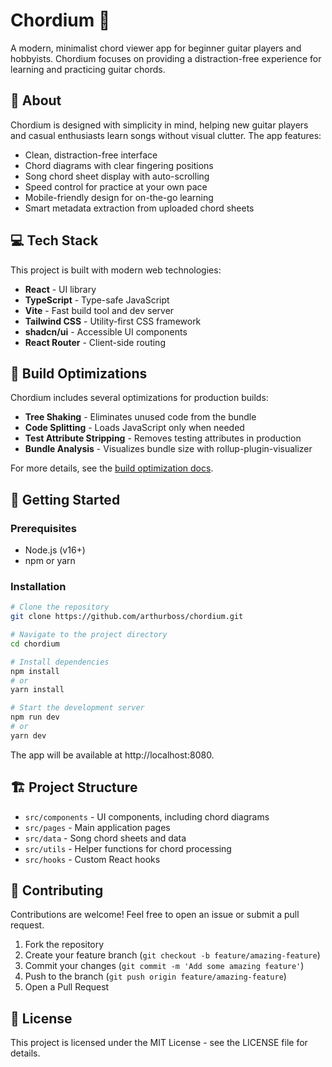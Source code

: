 # Chordium 🎸

A modern, minimalist chord viewer app for beginner guitar players and hobbyists. Chordium focuses on providing a distraction-free experience for learning and practicing guitar chords.

## 🎯 About

Chordium is designed with simplicity in mind, helping new guitar players and casual enthusiasts learn songs without visual clutter. The app features:

- Clean, distraction-free interface
- Chord diagrams with clear fingering positions
- Song chord sheet display with auto-scrolling
- Speed control for practice at your own pace
- Mobile-friendly design for on-the-go learning
- Smart metadata extraction from uploaded chord sheets

## 💻 Tech Stack

This project is built with modern web technologies:

- **React** - UI library
- **TypeScript** - Type-safe JavaScript
- **Vite** - Fast build tool and dev server
- **Tailwind CSS** - Utility-first CSS framework
- **shadcn/ui** - Accessible UI components
- **React Router** - Client-side routing

## 🔧 Build Optimizations

Chordium includes several optimizations for production builds:

- **Tree Shaking** - Eliminates unused code from the bundle
- **Code Splitting** - Loads JavaScript only when needed
- **Test Attribute Stripping** - Removes testing attributes in production
- **Bundle Analysis** - Visualizes bundle size with rollup-plugin-visualizer

For more details, see the [build optimization docs](./docs/build-optimizations.md).

## 🚀 Getting Started

### Prerequisites

- Node.js (v16+)
- npm or yarn

### Installation

```sh
# Clone the repository
git clone https://github.com/arthurboss/chordium.git

# Navigate to the project directory
cd chordium

# Install dependencies
npm install
# or
yarn install

# Start the development server
npm run dev
# or
yarn dev
```

The app will be available at http://localhost:8080.

## 🏗️ Project Structure

- `src/components` - UI components, including chord diagrams
- `src/pages` - Main application pages
- `src/data` - Song chord sheets and data
- `src/utils` - Helper functions for chord processing
- `src/hooks` - Custom React hooks

## 🤝 Contributing

Contributions are welcome! Feel free to open an issue or submit a pull request.

1. Fork the repository
2. Create your feature branch (`git checkout -b feature/amazing-feature`)
3. Commit your changes (`git commit -m 'Add some amazing feature'`)
4. Push to the branch (`git push origin feature/amazing-feature`)
5. Open a Pull Request

## 📄 License

This project is licensed under the MIT License - see the LICENSE file for details.

